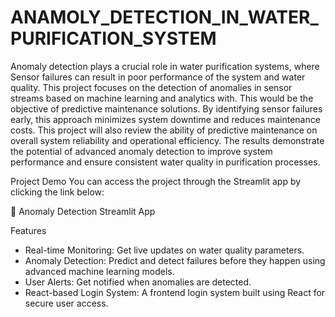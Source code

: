 # ANAMOLY_DETECTION_IN_WATER_PURIFICATION_SYSTEM

Anomaly detection plays a crucial role in water purification systems, where Sensor failures can result in poor performance of the system and water quality. 
This project focuses on the detection of anomalies in sensor streams based on machine learning and analytics with.
 This would be the objective of predictive maintenance solutions. By identifying sensor failures early, this approach minimizes system downtime and reduces maintenance costs.
This project will also review the ability of predictive maintenance on overall system reliability and operational efficiency.
The results demonstrate the potential of advanced anomaly detection to improve system performance and ensure consistent water quality in purification processes.

Project Demo
You can access the project through the Streamlit app by clicking the link below:

🔗 Anomaly Detection Streamlit App

Features
* Real-time Monitoring: Get live updates on water quality parameters.
* Anomaly Detection: Predict and detect failures before they happen using advanced machine learning models.
* User Alerts: Get notified when anomalies are detected.
* React-based Login System: A frontend login system built using React for secure user access.

